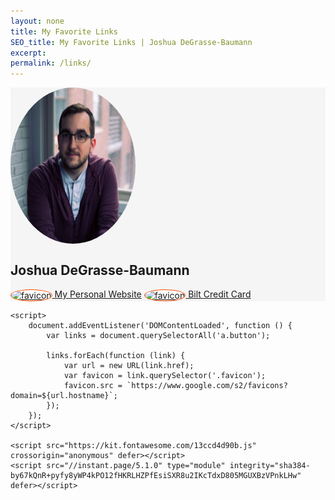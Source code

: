 ```yaml
---
layout: none
title: My Favorite Links
SEO_title: My Favorite Links | Joshua DeGrasse-Baumann
excerpt:
permalink: /links/
---
```


<html lang="en">
<head>
    <meta charset="UTF-8">
    <meta name="viewport" content="width=device-width, initial-scale=1.0">
    <title>My Favorite Links | Joshua DeGrasse-Baumann</title>
    <meta name="robots" content="noindex">
    <link rel="icon" href="/assets/img/favicon.gif" type="image/gif">
    <link rel="preconnect" href="https://fonts.gstatic.com" crossorigin> 
    <link rel="preconnect" href="https://fonts.googleapis.com">
    <link rel="stylesheet" href="{{ "/assets/css/main.css" | relative_url }}">
    <style>
        .hero {
            background-color: #f5f5f5;
        }
        .hero-body {
            display: flex;
            justify-content: center;
            align-items: center;
        }
        .box {
            width: 100%;
            max-width: 900px;
        }
        .button.is-fullwidth {
            margin-top: 10px;
        }
        .favicon {
            width: 24px; /* Adjust size as necessary */
            height: 24px; /* Adjust size as necessary */
            vertical-align: middle;
            border-radius: 50%; /* Optional: makes the favicon circular */
            border: 1px solid #ff4d00; /* Optional: remove if you prefer a border */
            background: #fff;
        }
    </style>
</head>
<body>
    <section class="hero is-fullheight">
        <div class="hero-body">
            <div class="box">
                <img class="container mb-4" width="200px" height="250px" src="/assets/img/joshua-degrasse-baumann.JPG" alt="Josh and Bailey" style="display: block;border-radius: 50%;">
                <h1 class="title has-text-centered">Joshua DeGrasse-Baumann</h1>
                <a class="button is-link is-rounded is-outlined is-fullwidth" href="https://jdegbau.com"><img src="" alt="favicon" class="favicon mr-2"> My Personal Website</a>
                <a class="button is-link is-rounded is-outlined is-fullwidth" href="https://bilt.page/r/URCB-UEF8"><img src="" alt="favicon" class="favicon mr-2"> Bilt Credit Card</a>
            </div>
        </div>
    </section>

    <script>
        document.addEventListener('DOMContentLoaded', function () {
            var links = document.querySelectorAll('a.button');

            links.forEach(function (link) {
                var url = new URL(link.href);
                var favicon = link.querySelector('.favicon');
                favicon.src = `https://www.google.com/s2/favicons?domain=${url.hostname}`;
            });
        });
    </script>

    <script src="https://kit.fontawesome.com/13ccd4d90b.js" crossorigin="anonymous" defer></script>
    <script src="//instant.page/5.1.0" type="module" integrity="sha384-by67kQnR+pyfy8yWP4kPO12fHKRLHZPfEsiSXR8u2IKcTdxD805MGUXBzVPnkLHw" defer></script>
</body>
</html>
